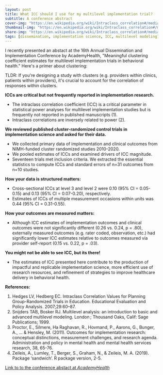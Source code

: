 ```yaml
---
layout: post
title: What ICC should I use for my multilevel implementation trial?
subtitle: A conference abstract
cover-img: "https://en.wikipedia.org/wiki/Intraclass_correlation#/media/File:ICC-example2.svg"
thumbnail-img: "https://en.wikipedia.org/wiki/Intraclass_correlation#/media/File:ICC-example2.svg"
share-img: "https://en.wikipedia.org/wiki/Intraclass_correlation#/media/File:ICC-example2.svg"
tags: [dissemination, implementation science, ICC, multilevel modeling]
---
```


I recently presented an abstact at the 16th Annual Dissemination and Implementation Conference by AcademyHealth, "Meaningful clustering coefficient estimates for multilevel implementation trials in behavioral health." Here's a primer about clustering:

TLDR: If you're designing a study with clusters (e.g. providers within clinics, patients within providers), it's crucial to account for the correlation of responses within clusters. 

**ICCs are critical but not frequently reported in implementation research.**
* The intraclass correlation coefficient (ICC) is a critical parameter in statistical power analyses for multilevel implementation studies but is frequently not reported in published manuscripts (1).
* Intraclass correlations are inversely related to power (2).

**We reviewed published cluster-randomized control trials in implementation science and asked for their data.**
* We collected primary data of implementation and clinical outcomes from NIMH-funded cluster randomized studies 2010-2020.
* We pooled estimates of ICCs and examined drivers of ICC magnitude.
* Seventeen trials met inclusion criteria. We extracted the essential statistics to compute ICCs and standard errors of n=31 outcomes from n=10 studies.

**How your data is structured matters:**
* Cross-sectional ICCs at level 3 and level 2 were 0.10 (95% CI = 0.05-0.15) and 0.13 (95% CI =  0.07-0.20), respectively.
* Estimates of ICCs of multiple measurement occasions within units was 0.44 (95% CI = 0.31-0.55).

**How your outcomes are measured matters:**
* Although ICC estimates of implementation outcomes and clinical outcomes were not significantly different (0.26 vs. 0.24, p = .80), externally measured outcomes (e.g. rater coded, observation, etc.) had significantly lower ICC estimates relative to outcomes measured via provider self-report (0.15 vs. 0.22, p = .03).

**You might not be able to see ICC, but its there!**
* The estimates of ICC presented here contribute to the production of impactful and replicable implementation science, more efficient use of research resources, and refinement of strategies to improve healthcare delivery in behavioral health. 

**References:**
1. Hedges LV, Hedberg EC. Intraclass Correlation Values for Planning Group-Randomized Trials in Education. Educational Evaluation and Policy Analysis. 2007;29:60–87.
2. Snijders TAB, Bosker RJ. Multilevel analysis: an introduction to basic and advanced multilevel modeling. London ; Thousand Oaks, Calif: Sage Publications; 1999.
3. Proctor, E., Silmere, Ha Raghavan, R., Hovmand, P., Aarons, G., Bunger, A., ... & Hensley, M. (2011). Outcomes for implementation research: conceptual distinctions, measurement challenges, and research agenda. Administration and policy in mental health and mental health services research, 38, 65-76.
4. Zeileis, A., Lumley, T., Berger, S., Graham, N., & Zeileis, M. A. (2019). Package ‘sandwich’. R package version, 2-5.


[Link to to the conference abstact at *AcademyHealth*](https://academyhealth.confex.com/academyhealth/2023di/meetingapp.cgi/Paper/62932)

